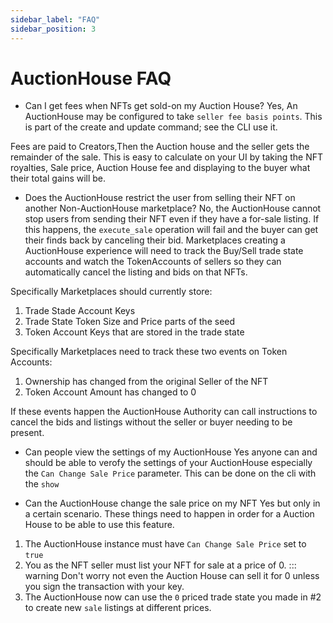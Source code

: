 ```yaml
---
sidebar_label: "FAQ"
sidebar_position: 3
---
```


# AuctionHouse FAQ


* Can I get fees when NFTs get sold-on my Auction House?
Yes, An AuctionHouse may be configured to take `seller fee basis points`. This is part of the create and update command; see the CLI use it.

Fees are paid to Creators,Then the Auction house and the seller gets the remainder of the sale. This is easy to calculate on your UI by taking the NFT royalties, Sale price, Auction House fee and displaying to the buyer what their total gains will be.

* Does the AuctionHouse restrict the user from selling their NFT on another Non-AuctionHouse marketplace?
No, the AuctionHouse cannot stop users from sending their NFT even if they have a for-sale listing. If this happens, the `execute_sale` operation will fail and the buyer can get their finds back by canceling their bid.
Marketplaces creating a AuctionHouse experience will need to track the Buy/Sell trade state accounts and watch the TokenAccounts of sellers so they can automatically cancel the listing and bids on that NFTs.

Specifically Marketplaces should currently store:

1. Trade Stade Account Keys
2. Trade State Token Size and Price parts of the seed
3. Token Account Keys that are stored in the trade state

Specifically Marketplaces need to track these two events on Token Accounts:

1. Ownership has changed from the original Seller of the NFT
2. Token Account Amount has changed to 0

If these events happen the AuctionHouse Authority can call instructions to cancel the bids and listings without the seller or buyer needing to be present.

* Can people view the settings of my AuctionHouse
Yes anyone can and should be able to verofy the settings of your AuctionHouse especially the `Can Change Sale Price` parameter.
This can be done on the cli with the `show`


* Can the AuctionHouse change the sale price on my NFT
Yes but only in a certain scenario. These things need to happen in order for a Auction House to be able to use this feature.

1. The AuctionHouse instance must have `Can Change Sale Price` set to `true`
2. You as the NFT seller must list your NFT for sale at a price of 0. 
::: warning
Don't worry not even the Auction House can sell it for 0 unless you sign the transaction with your key.
3. The AuctionHouse now can use the `0` priced trade state you made in #2 to create new `sale` listings at different prices. 



